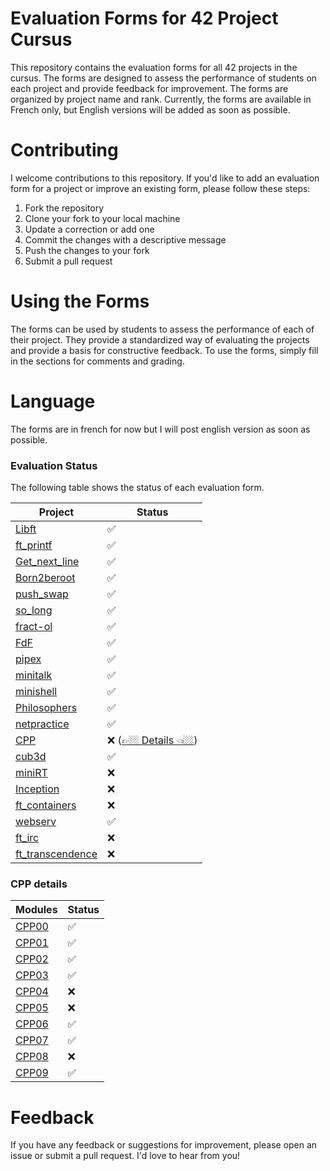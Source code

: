 # Evaluation Forms for 42 Project Cursus
This repository contains the evaluation forms for all 42 projects in the cursus. The forms are designed to assess the performance of students on each project and provide feedback for improvement. The forms are organized by project name and rank. Currently, the forms are available in French only, but English versions will be added as soon as possible.

# Contributing
I welcome contributions to this repository. If you'd like to add an evaluation form for a project or improve an existing form, please follow these steps:

1. Fork the repository
2. Clone your fork to your local machine
3. Update a correction or add one
4. Commit the changes with a descriptive message
5. Push the changes to your fork
6. Submit a pull request

# Using the Forms
The forms can be used by students to assess the performance of each of their project. They provide a standardized way of evaluating the projects and provide a basis for constructive feedback. To use the forms, simply fill in the sections for comments and grading.

# Language
The forms are in french for now but I will post english version as soon as possible.

### Evaluation Status
The following table shows the status of each evaluation form.

<div align="center">

| Project                                      | Status                            |
| -------------------------------------------- | --------------------------------- |
| [Libft](./Rank00/Libft)                      | ✅                                |
| [ft_printf](./Rank01/ft_printf)              | ✅                                |
| [Get_next_line](./Rank01/get_next_line)      | ✅                                |
| [Born2beroot](./Rank01/Born2beroot)          | ✅                                |
| [push_swap](./Rank02/push_swap)              | ✅                                |
| [so_long](./Rank02/42-so_long)               | ✅                                |
| [fract-ol](./Rank02/fract-ol)                | ✅                                |
| [FdF](./Rank02/FdF)                          | ✅                                |
| [pipex](./Rank02/pipex)                      | ✅                                |
| [minitalk](./Rank02/minitalk)                | ✅                                |
| [minishell](./Rank03/minishell)              | ✅                                |
| [Philosophers](./Rank03/Philosophers)        | ✅                                |
| [netpractice](./Rank04/netpractice)          | ✅                                |
| [CPP](./Rank04/CPP_Modules/)                 | ❌ ([👉🏼 Details 👈🏼](#cpp-details)) |
| [cub3d](./Rank04/cub3d)                      | ✅                                |
| [miniRT](./Rank04/miniRT)                    | ❌                                |
| [Inception](./Rank05/Inception)              | ❌                                |
| [ft_containers](./Rank05/ft_containers)      | ❌                                |
| [webserv](./Rank05/webserv)                  | ✅                                |
| [ft_irc](./Rank05/ft_irc)                    | ❌                                |
| [ft_transcendence](./Rank06/ft_transcendence)| ❌                                |

</div>

### CPP details

<div align="center">

| Modules                              | Status |
| ------------------------------------ | ------ |
| [CPP00](./Rank04/CPP_Modules/CPP00)  | ✅     |
| [CPP01](./Rank04/CPP_Modules/CPP01)  | ✅     |
| [CPP02](./Rank04/CPP_Modules/CPP02)  | ✅     |
| [CPP03](./Rank04/CPP_Modules/CPP03)  | ✅     |
| [CPP04](./Rank04/CPP_Modules/CPP04)  | ❌     |
| [CPP05](./Rank04/CPP_Modules/CPP05)  | ❌     |
| [CPP06](./Rank04/CPP_Modules/CPP06)  | ✅     |
| [CPP07](./Rank04/CPP_Modules/CPP07)  | ✅     |
| [CPP08](./Rank04/CPP_Modules/CPP08)  | ❌     |
| [CPP09](./Rank04/CPP_Modules/CPP09)  | ✅     |

</div>

# Feedback
If you have any feedback or suggestions for improvement, please open an issue or submit a pull request. I'd love to hear from you!
